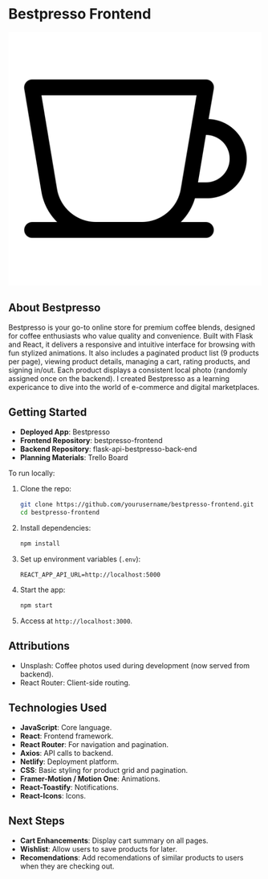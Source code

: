 # Bestpresso Frontend
![logo](public/cup.png)
## About Bestpresso

Bestpresso is your go-to online store for premium coffee blends, designed for coffee enthusiasts who value quality and convenience. Built with Flask and React, it delivers a responsive and intuitive interface for browsing with fun stylized animations. It also includes a paginated product list (9 products per page), viewing product details, managing a cart, rating products, and signing in/out. Each product displays a consistent local photo (randomly assigned once on the backend). I created Bestpresso as a learning expericance to dive into the world of e-commerce and digital marketplaces.

## Getting Started

- **Deployed App**: Bestpresso
- **Frontend Repository**: bestpresso-frontend
- **Backend Repository**: flask-api-bestpresso-back-end
- **Planning Materials**: Trello Board

To run locally:

1. Clone the repo:

   ```bash
   git clone https://github.com/yourusername/bestpresso-frontend.git
   cd bestpresso-frontend
   ```

2. Install dependencies:

   ```bash
   npm install
   ```

3. Set up environment variables (`.env`):

   ```
   REACT_APP_API_URL=http://localhost:5000
   ```

4. Start the app:

   ```bash
   npm start
   ```

5. Access at `http://localhost:3000`.

## Attributions

- Unsplash: Coffee photos used during development (now served from backend).
- React Router: Client-side routing.

## Technologies Used

- **JavaScript**: Core language.
- **React**: Frontend framework.
- **React Router**: For navigation and pagination.
- **Axios**: API calls to backend.
- **Netlify**: Deployment platform.
- **CSS**: Basic styling for product grid and pagination.
- **Framer-Motion / Motion One**: Animations.
- **React-Toastify**: Notifications.
- **React-Icons**: Icons.

## Next Steps

- **Cart Enhancements**: Display cart summary on all pages.
- **Wishlist**: Allow users to save products for later.
- **Recomendations**: Add recomendations of similar products to users when they are checking out.